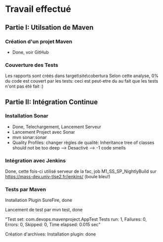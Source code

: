 # Travail effectué
## Partie I: Utilsation de Maven
### Création d'un projet Maven
- Done, voir GitHub 

### Couverture des Tests
Les rapports sont créés dans target\site\cobertura
Selon cette analyse, 0% du code est couvert par les tests:
ceci est peut-etre du au fait que les tests n'ont pas été fait :)

## Partie II: Intégration Continue
### Installation Sonar
- Done, Telechargement, Lancement Serveur
- Lancement Project avec Sonar
- mvn sonar:sonar
- Quality Profiles: changer règles de qualité:
Inheritance tree of classes should not be too deep
--> Desactivé --> -1 code smells

### Intégration avec Jenkins
Done, cette fois-ci utilisé serveur de la fac, job
M1_SS_SP_NightlyBuild sur https://mass-dev.univ-tlse2.fr/jenkins/
(boule bleu!)
### Tests par Maven
Installation Plugin SureFire, done

Lancement de test par mvn test, done

"Test set: com.devops.mavenproject.AppTest
Tests run: 1, Failures: 0, Errors: 0, Skipped: 0, Time elapsed: 0.015 sec"

Création d'archives: Installation plugin: done



